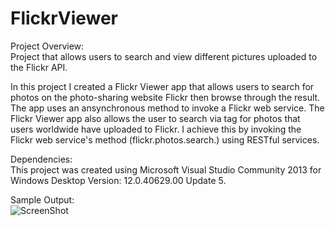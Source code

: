# FlickrViewer
Project Overview:    
Project that allows users to search and view different pictures uploaded to the Flickr API.    

In this project I created a Flickr Viewer app that allows users to search for photos on the photo-sharing website Flickr then browse through the result. The app uses an ansynchronous method to invoke a Flickr web service. The Flickr Viewer app also allows the user to search via tag for photos that users worldwide have uploaded to Flickr. I achieve this by invoking the Flickr web service's method (flickr.photos.search.) using RESTful services.   
     
     
Dependencies:      
This project was created using Microsoft Visual Studio Community 2013 for Windows Desktop Version: 12.0.40629.00 Update 5.    
        
        
Sample Output:              
![ScreenShot](https://cloud.githubusercontent.com/assets/14812721/25059785/d82c7c56-2141-11e7-8c5d-d90386dfe855.jpg)
